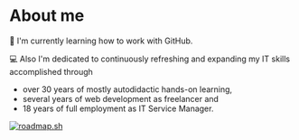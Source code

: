 # About me



🦤 I'm currently learning how to work with GitHub.

💻 Also I'm dedicated to continuously refreshing and expanding my IT skills accomplished through
 - over 30 years of mostly autodidactic hands-on learning,
 - several years of web development as freelancer and
 - 18 years of full employment as IT Service Manager.

[![roadmap.sh](https://roadmap.sh/card/wide/670c1bf1791f57dd60aa2577?variant=dark)](https://roadmap.sh)


